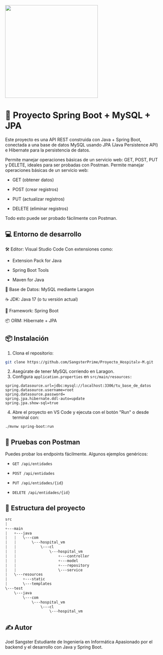 <img src="https://media.giphy.com/media/WUlplcMpOCEmTGBtBW/giphy.gif" width="300"> 

# 🚀 Proyecto Spring Boot + MySQL + JPA
Este proyecto es una API REST construida con Java + Spring Boot, conectada a una base de datos MySQL usando JPA (Java Persistence API) e Hibernate para la persistencia de datos.

Permite manejar operaciones básicas de un servicio web:
GET, POST, PUT y DELETE, ideales para ser probadas con Postman.
Permite manejar operaciones básicas de un servicio web:

- GET (obtener datos)

- POST (crear registros)

- PUT (actualizar registros)

- DELETE (eliminar registros)

Todo esto puede ser probado fácilmente con Postman.

## 💻 Entorno de desarrollo
🛠️ Editor: Visual Studio Code
Con extensiones como:

- Extension Pack for Java

- Spring Boot Tools

- Maven for Java

🐬 Base de Datos: MySQL mediante Laragon

☕ JDK: Java 17 (o tu versión actual)

🌱 Framework: Spring Boot

📦 ORM: Hibernate + JPA

##  📦 Instalación
1. Clona el repositorio:

```bash
git clone https://github.com/SangsterPrime/Proyecto_Hospitalv-M.git
```
2. Asegúrate de tener MySQL corriendo en Laragon.
3. Configura ``application.properties`` en ``src/main/resources:``
```properties
spring.datasource.url=jdbc:mysql://localhost:3306/tu_base_de_datos
spring.datasource.username=root
spring.datasource.password=
spring.jpa.hibernate.ddl-auto=update
spring.jpa.show-sql=true
 ```
4. Abre el proyecto en VS Code y ejecuta con el botón "Run" o desde terminal con:
```bash
./mvnw spring-boot:run
```
## 🧪 Pruebas con Postman
Puedes probar los endpoints fácilmente. Algunos ejemplos genéricos:

- ``GET /api/entidades``

- ``POST /api/entidades``

- ``PUT /api/entidades/{id}``

- ``DELETE /api/entidades/{id}``

## 📁 Estructura del proyecto

```css
src
|
+---main
|   +---java
|   |   \---com
|   |       \---hospital_vm
|   |           \---cl
|   |               \---hospital_vm
|   |                   +---controller
|   |                   +---model
|   |                   +---repository
|   |                   \---service
|   \---resources
|       +---static
|       \---templates
\---test
    \---java
        \---com
            \---hospital_vm
                \---cl
                    \---hospital_vm
```
## ✍️ Autor
Joel Sangster
Estudiante de Ingeniería en Informática
Apasionado por el backend y el desarrollo con Java y Spring Boot.

